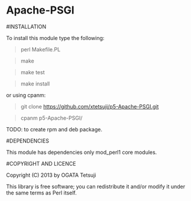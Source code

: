 Apache-PSGI
======================================

#INSTALLATION

To install this module type the following:

> perl Makefile.PL

> make

> make test

> make install

or using cpanm:

> git clone https://github.com/xtetsuji/p5-Apache-PSGI.git

> cpanm p5-Apache-PSGI/

TODO: to create rpm and deb package.

#DEPENDENCIES

This module has dependencies only mod\_perl1 core modules.

#COPYRIGHT AND LICENCE

Copyright (C) 2013 by OGATA Tetsuji

This library is free software; you can redistribute it and/or modify it under the same terms as Perl itself.
